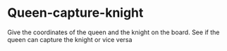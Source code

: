 # Queen-capture-knight
Give the coordinates of the queen and the knight on the board. See if the queen can capture the knight or vice versa
